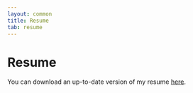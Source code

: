 ```yaml
---
layout: common
title: Resume
tab: resume
---
```

# Resume

You can download an up-to-date version of my resume [here](https://github.com/pvigier/resume/raw/master/resume.pdf).